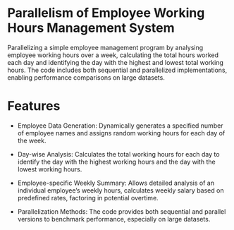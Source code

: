 # Parallelism of Employee Working Hours Management System
Parallelizing a simple employee management program by analysing employee working hours over a week, calculating the total hours worked each day and identifying the day with the highest and lowest total working hours. The code includes both sequential and parallelized implementations, enabling performance comparisons on large datasets.


# Features

* Employee Data Generation: Dynamically generates a specified number of employee names and assigns random working hours for each day of the week.

* Day-wise Analysis: Calculates the total working hours for each day to identify the day with the highest working hours and the day with the lowest working hours.

* Employee-specific Weekly Summary: Allows detailed analysis of an individual employee’s weekly hours, calculates weekly salary based on predefined rates, factoring in potential overtime.

* Parallelization Methods: The code provides both sequential and parallel versions to benchmark performance, especially on large datasets.
